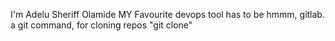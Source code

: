 I'm Adelu Sheriff Olamide
MY Favourite devops tool has to be hmmm, gitlab.
a git command, for cloning repos "git clone"
